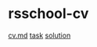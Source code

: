 # rsschool-cv

[cv.md]( "https://oksan4ik10.github.io/rsschool-cv/cv")
[task]( "https://github.com/rolling-scopes-school/tasks/blob/master/tasks/virtual-keyboard/virtual-keyboard-ru.md")
[solution]( "https://oksan4ik10.github.io/virtual-keyboard/" )